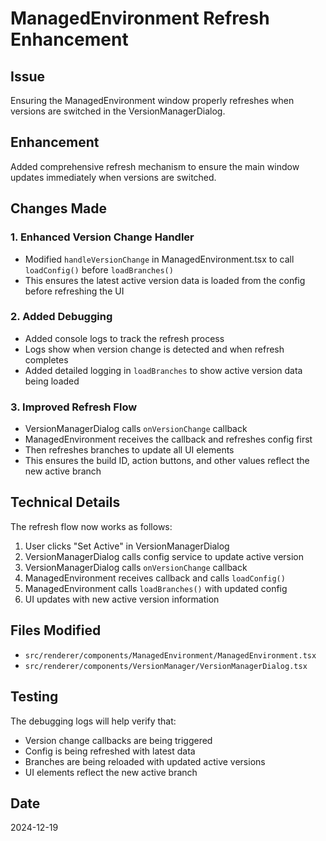 # ManagedEnvironment Refresh Enhancement

## Issue
Ensuring the ManagedEnvironment window properly refreshes when versions are switched in the VersionManagerDialog.

## Enhancement
Added comprehensive refresh mechanism to ensure the main window updates immediately when versions are switched.

## Changes Made

### 1. Enhanced Version Change Handler
- Modified `handleVersionChange` in ManagedEnvironment.tsx to call `loadConfig()` before `loadBranches()`
- This ensures the latest active version data is loaded from the config before refreshing the UI

### 2. Added Debugging
- Added console logs to track the refresh process
- Logs show when version change is detected and when refresh completes
- Added detailed logging in `loadBranches` to show active version data being loaded

### 3. Improved Refresh Flow
- VersionManagerDialog calls `onVersionChange` callback
- ManagedEnvironment receives the callback and refreshes config first
- Then refreshes branches to update all UI elements
- This ensures the build ID, action buttons, and other values reflect the new active branch

## Technical Details
The refresh flow now works as follows:
1. User clicks "Set Active" in VersionManagerDialog
2. VersionManagerDialog calls config service to update active version
3. VersionManagerDialog calls `onVersionChange` callback
4. ManagedEnvironment receives callback and calls `loadConfig()`
5. ManagedEnvironment calls `loadBranches()` with updated config
6. UI updates with new active version information

## Files Modified
- `src/renderer/components/ManagedEnvironment/ManagedEnvironment.tsx`
- `src/renderer/components/VersionManager/VersionManagerDialog.tsx`

## Testing
The debugging logs will help verify that:
- Version change callbacks are being triggered
- Config is being refreshed with latest data
- Branches are being reloaded with updated active versions
- UI elements reflect the new active branch

## Date
2024-12-19
